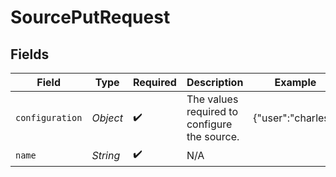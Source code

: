 # SourcePutRequest


## Fields

| Field                                        | Type                                         | Required                                     | Description                                  | Example                                      |
| -------------------------------------------- | -------------------------------------------- | -------------------------------------------- | -------------------------------------------- | -------------------------------------------- |
| `configuration`                              | *Object*                                     | :heavy_check_mark:                           | The values required to configure the source. | {"user":"charles"}                           |
| `name`                                       | *String*                                     | :heavy_check_mark:                           | N/A                                          |                                              |